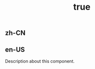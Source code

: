 ﻿---
order: 0
title:
  zh-CN: 分组柱+折线混合图表
  en-US: GroupedColumn-line Combo
---

## zh-CN

## en-US

Description about this component.

